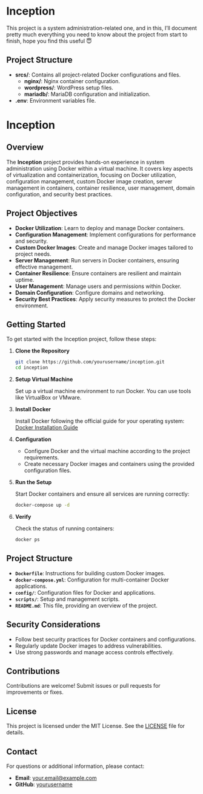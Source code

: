 # Inception

This project is a system administration-related one, and in this, I’ll document pretty much everything you need to know about the project from start to finish, hope you find this useful 😇
## Project Structure

- **srcs/**: Contains all project-related Docker configurations and files.
  - **nginx/**: Nginx container configuration.
  - **wordpress/**: WordPress setup files.
  - **mariadb/**: MariaDB configuration and initialization.
- **.env**: Environment variables file.




# Inception

## Overview

The **Inception** project provides hands-on experience in system administration using Docker within a virtual machine. It covers key aspects of virtualization and containerization, focusing on Docker utilization, configuration management, custom Docker image creation, server management in containers, container resilience, user management, domain configuration, and security best practices.

## Project Objectives

- **Docker Utilization**: Learn to deploy and manage Docker containers.
- **Configuration Management**: Implement configurations for performance and security.
- **Custom Docker Images**: Create and manage Docker images tailored to project needs.
- **Server Management**: Run servers in Docker containers, ensuring effective management.
- **Container Resilience**: Ensure containers are resilient and maintain uptime.
- **User Management**: Manage users and permissions within Docker.
- **Domain Configuration**: Configure domains and networking.
- **Security Best Practices**: Apply security measures to protect the Docker environment.

## Getting Started

To get started with the Inception project, follow these steps:

1. **Clone the Repository**

    ```bash
    git clone https://github.com/yourusername/inception.git
    cd inception
    ```

2. **Setup Virtual Machine**

    Set up a virtual machine environment to run Docker. You can use tools like VirtualBox or VMware.

3. **Install Docker**

    Install Docker following the official guide for your operating system:
    [Docker Installation Guide](https://docs.docker.com/get-docker/)

4. **Configuration**

    - Configure Docker and the virtual machine according to the project requirements.
    - Create necessary Docker images and containers using the provided configuration files.

5. **Run the Setup**

    Start Docker containers and ensure all services are running correctly:

    ```bash
    docker-compose up -d
    ```

6. **Verify**

    Check the status of running containers:

    ```bash
    docker ps
    ```

## Project Structure

- **`Dockerfile`**: Instructions for building custom Docker images.
- **`docker-compose.yml`**: Configuration for multi-container Docker applications.
- **`config/`**: Configuration files for Docker and applications.
- **`scripts/`**: Setup and management scripts.
- **`README.md`**: This file, providing an overview of the project.

## Security Considerations

- Follow best security practices for Docker containers and configurations.
- Regularly update Docker images to address vulnerabilities.
- Use strong passwords and manage access controls effectively.

## Contributions

Contributions are welcome! Submit issues or pull requests for improvements or fixes.

## License

This project is licensed under the MIT License. See the [LICENSE](LICENSE) file for details.

## Contact

For questions or additional information, please contact:

- **Email**: your.email@example.com
- **GitHub**: [yourusername](https://github.com/yourusername)
